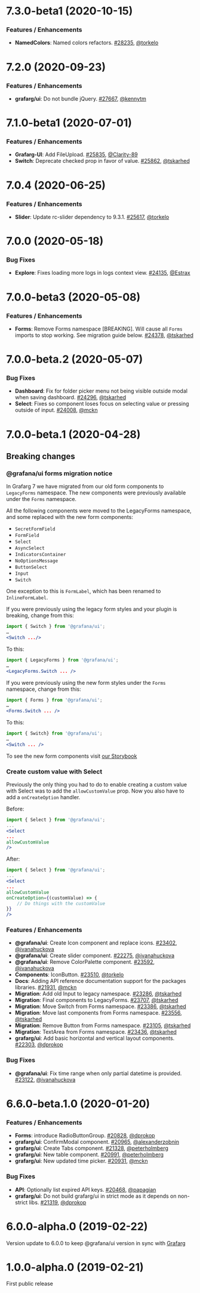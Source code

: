 # 7.3.0-beta1 (2020-10-15)

### Features / Enhancements
* **NamedColors**: Named colors refactors. [#28235](https://github.com/famarker/grafarg/pull/28235), [@torkelo](https://github.com/torkelo)

# 7.2.0 (2020-09-23)

### Features / Enhancements
- **grafarg/ui**: Do not bundle jQuery. [#27667](https://github.com/famarker/grafarg/pull/27667), [@kennytm](https://github.com/kennytm)

# 7.1.0-beta1 (2020-07-01)

### Features / Enhancements
- **Grafarg-UI**: Add FileUpload. [#25835](https://github.com/famarker/grafarg/pull/25835), [@Clarity-89](https://github.com/Clarity-89)
- **Switch**: Deprecate checked prop in favor of value. [#25862](https://github.com/famarker/grafarg/pull/25862), [@tskarhed](https://github.com/tskarhed)
  

# 7.0.4 (2020-06-25)

### Features / Enhancements
- **Slider**: Update rc-slider dependency to 9.3.1. [#25617](https://github.com/famarker/grafarg/pull/25617), [@torkelo](https://github.com/torkelo)

# 7.0.0 (2020-05-18)

### Bug Fixes

- **Explore**: Fixes loading more logs in logs context view. [#24135](https://github.com/famarker/grafarg/pull/24135), [@Estrax](https://github.com/Estrax)

# 7.0.0-beta3 (2020-05-08)

### Features / Enhancements

- **Forms**: Remove Forms namespace [BREAKING]. Will cause all `Forms` imports to stop working. See migration guide below. [#24378](https://github.com/famarker/grafarg/pull/24378), [@tskarhed](https://github.com/tskarhed)

# 7.0.0-beta.2 (2020-05-07)

### Bug Fixes

- **Dashboard**: Fix for folder picker menu not being visible outside modal when saving dashboard. [#24296](https://github.com/famarker/grafarg/pull/24296), [@tskarhed](https://github.com/tskarhed)
- **Select**: Fixes so component loses focus on selecting value or pressing outside of input. [#24008](https://github.com/famarker/grafarg/pull/24008), [@mckn](https://github.com/mckn)

# 7.0.0-beta.1 (2020-04-28)

## Breaking changes

### @grafana/ui forms migration notice

In Grafarg 7 we have migrated from our old form components to `LegacyForms` namespace. The new components were previously available under the `Forms` namespace.

All the following components were moved to the LegacyForms namespace, and some replaced with the new form components:

- `SecretFormField`
- `FormField`
- `Select`
- `AsyncSelect`
- `IndicatorsContainer`
- `NoOptionsMessage`
- `ButtonSelect`
- `Input`
- `Switch`

One exception to this is `FormLabel`, which has been renamed to `InlineFormLabel`.

If you were previously using the legacy form styles and your plugin is breaking, change from this:

```jsx
import { Switch } from '@grafana/ui';
…
<Switch .../>
```

To this:

```jsx
import { LegacyForms } from '@grafana/ui';
…
<LegacyForms.Switch ... />
```

If you were previously using the new form styles under the `Forms` namespace, change from this:

```jsx
import { Forms } from '@grafana/ui';
…
<Forms.Switch ... />
```

To this:

```jsx
import { Switch} from '@grafana/ui';
…
<Switch ... />
```

To see the new form components visit [our Storybook](https://developers.grafarg.com/ui)

### Create custom value with Select

Previously the only thing you had to do to enable creating a custom value with Select was to add the `allowCustomValue` prop. Now you also have to add a `onCreateOption` handler.

Before:

```jsx
import { Select } from '@grafana/ui';
...
<Select
...
allowCustomValue
/>

```

After:

```jsx
import { Select } from '@grafana/ui';
...
<Select
...
allowCustomValue
onCreateOption={(customValue) => {
    // Do things with the customValue
}}
/>

```

### Features / Enhancements

- **@grafana/ui**: Create Icon component and replace icons. [#23402](https://github.com/famarker/grafarg/pull/23402), [@ivanahuckova](https://github.com/ivanahuckova)
- **@grafana/ui**: Create slider component. [#22275](https://github.com/famarker/grafarg/pull/22275), [@ivanahuckova](https://github.com/ivanahuckova)
- **@grafana/ui**: Remove ColorPalette component. [#23592](https://github.com/famarker/grafarg/pull/23592), [@ivanahuckova](https://github.com/ivanahuckova)
- **Components**: IconButton. [#23510](https://github.com/famarker/grafarg/pull/23510), [@torkelo](https://github.com/torkelo)
- **Docs**: Adding API reference documentation support for the packages libraries. [#21931](https://github.com/famarker/grafarg/pull/21931), [@mckn](https://github.com/mckn)
- **Migration**: Add old Input to legacy namespace. [#23286](https://github.com/famarker/grafarg/pull/23286), [@tskarhed](https://github.com/tskarhed)
- **Migration**: Final components to LegacyForms. [#23707](https://github.com/famarker/grafarg/pull/23707), [@tskarhed](https://github.com/tskarhed)
- **Migration**: Move Switch from Forms namespace. [#23386](https://github.com/famarker/grafarg/pull/23386), [@tskarhed](https://github.com/tskarhed)
- **Migration**: Move last components from Forms namespace. [#23556](https://github.com/famarker/grafarg/pull/23556), [@tskarhed](https://github.com/tskarhed)
- **Migration**: Remove Button from Forms namespace. [#23105](https://github.com/famarker/grafarg/pull/23105), [@tskarhed](https://github.com/tskarhed)
- **Migration**: TextArea from Forms namespace. [#23436](https://github.com/famarker/grafarg/pull/23436), [@tskarhed](https://github.com/tskarhed)
- **grafarg/ui**: Add basic horizontal and vertical layout components. [#22303](https://github.com/famarker/grafarg/pull/22303), [@dprokop](https://github.com/dprokop)

### Bug Fixes

- **@grafana/ui**: Fix time range when only partial datetime is provided. [#23122](https://github.com/famarker/grafarg/pull/23122), [@ivanahuckova](https://github.com/ivanahuckova)

# 6.6.0-beta.1.0 (2020-01-20)

### Features / Enhancements

- **Forms**: introduce RadioButtonGroup. [#20828](https://github.com/famarker/grafarg/pull/20828), [@dprokop](https://github.com/dprokop)
- **grafarg/ui**: ConfirmModal component. [#20965](https://github.com/famarker/grafarg/pull/20965), [@alexanderzobnin](https://github.com/alexanderzobnin)
- **grafarg/ui**: Create Tabs component. [#21328](https://github.com/famarker/grafarg/pull/21328), [@peterholmberg](https://github.com/peterholmberg)
- **grafarg/ui**: New table component. [#20991](https://github.com/famarker/grafarg/pull/20991), [@peterholmberg](https://github.com/peterholmberg)
- **grafarg/ui**: New updated time picker. [#20931](https://github.com/famarker/grafarg/pull/20931), [@mckn](https://github.com/mckn)

### Bug Fixes

- **API**: Optionally list expired API keys. [#20468](https://github.com/famarker/grafarg/pull/20468), [@papagian](https://github.com/papagian)
- **grafarg/ui**: Do not build grafarg/ui in strict mode as it depends on non-strict libs. [#21319](https://github.com/famarker/grafarg/pull/21319), [@dprokop](https://github.com/dprokop)

# 6.0.0-alpha.0 (2019-02-22)

Version update to 6.0.0 to keep @grafana/ui version in sync with [Grafarg](https://github.com/famarker/grafarg)

# 1.0.0-alpha.0 (2019-02-21)

First public release
